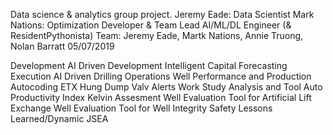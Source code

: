 Data science & analytics group project.
Jeremy Eade: Data Scientist
Mark Nations: Optimization Developer & Team Lead AI/ML/DL Engineer (& ResidentPythonista)
Team: Jeremy Eade, Martk Nations, Annie Truong, Nolan Barratt
05/07/2019


Development
AI Driven Development
Intelligent Capital Forecasting
Execution
AI Driven Drilling
Operations
Well Performance and Production
Autocoding
ETX Hung Dump Valv Alerts
Work Study Analysis and Tool
Auto Productivity Index
Kelvin Assesment
Well Evaluation Tool for Artificial Lift Exchange
Well Evaluation Tool for Well Integrity
Safety
Lessons Learned/Dynamic JSEA
